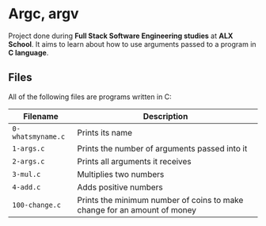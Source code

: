 # Argc, argv
Project done during **Full Stack Software Engineering studies** at **ALX School**. It aims to learn about how to use arguments passed to a program in **C language**.

## Files
All of the following files are programs written in C:

| Filename | Description |
| -------- | ----------- |
| `0-whatsmyname.c` | Prints its name |
| `1-args.c` | Prints the number of arguments passed into it |
| `2-args.c` | Prints all arguments it receives |
| `3-mul.c` | Multiplies two numbers |
| `4-add.c` | Adds positive numbers |
| `100-change.c` | Prints the minimum number of coins to make change for an amount of money |